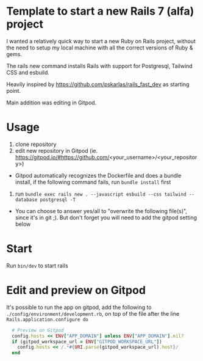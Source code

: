 # Template to start a new Rails 7 (alfa) project
I wanted a relatively quick way to start a new Ruby on Rails project, without the need to setup my local machine with all the correct versions of Ruby & gems.

The rails new command installs Rails with support for Postgresql, Tailwind CSS and esbuild.

Heavily inspired by https://github.com/pskarlas/rails_fast_dev as starting point.

Main addition was editing in Gitpod.

# Usage
1. clone repository
1. edit new repository in Gitpod (ie. https://gitpod.io/#https://github.com/<your_username>/<your_repository>)
  - Gitpod automatically recognizes the Dockerfile and does a bundle install, if the following command fails, run `bundle install` first
1. run `bundle exec rails new . --javascript esbuild --css tailwind --database postgresql -T`
  - You can choose to answer yes/all to "overwrite the following file(s)", since it's in git ;). But don't forget you will need to add the gitpod setting below


# Start
Run `bin/dev` to start rails
# Edit and preview on Gitpod
It's possible to run the app on gitpod, add the following to `./config/environment/development.rb`, on top of the file after the line `Rails.application.configure do`

```ruby
  # Preview on Gitpod
  config.hosts << ENV["APP_DOMAIN"] unless ENV["APP_DOMAIN"].nil?
  if (gitpod_workspace_url = ENV["GITPOD_WORKSPACE_URL"])
    config.hosts << /.*#{URI.parse(gitpod_workspace_url).host}/
  end

```
